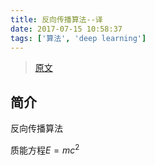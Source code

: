 ```yaml
---
title: 反向传播算法--译
date: 2017-07-15 10:58:37
tags: ['算法', 'deep learning']
---
```

> [原文](http://colah.github.io/posts/2015-08-Backprop/)

## 简介

反向传播算法

质能方程$E = mc^2$
